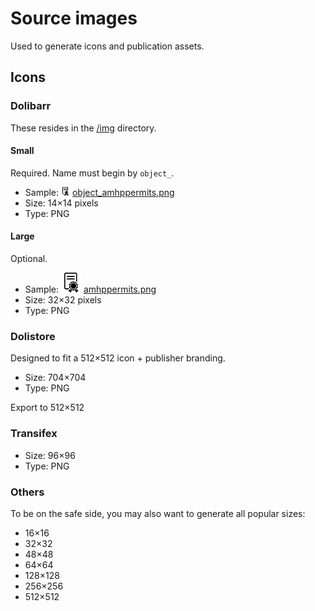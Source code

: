 Source images
=============

Used to generate icons and publication assets.

Icons
-----

### Dolibarr

These resides in the [/img](../../img) directory.

#### Small

Required.
Name must begin by ```object_```.

- Sample:  ![object_amhppermits.png](../../img/object_amhppermits.png) [object_amhppermits.png](../../img/object_amhppermits.png)
- Size: 14×14 pixels
- Type: PNG

#### Large

Optional.

- Sample: ![amhppermits.png](../../img/amhppermits.png) [amhppermits.png](../../img/amhppermits.png)
- Size: 32×32 pixels
- Type: PNG

### Dolistore

Designed to fit a 512×512 icon + publisher branding.

- Size: 704×704
- Type: PNG

Export to 512×512

### Transifex

- Size: 96×96
- Type: PNG

### Others

To be on the safe side, you may also want to generate all popular sizes:
- 16×16
- 32×32
- 48×48
- 64×64
- 128×128
- 256×256
- 512×512
